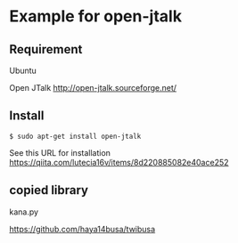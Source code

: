 # Example for open-jtalk


## Requirement
  Ubuntu

  Open JTalk
  http://open-jtalk.sourceforge.net/

## Install

```
$ sudo apt-get install open-jtalk
```

See this URL for installation
https://qiita.com/lutecia16v/items/8d220885082e40ace252


## copied library
kana.py

https://github.com/haya14busa/twibusa
